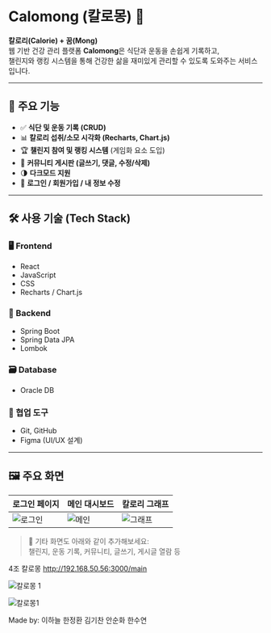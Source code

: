 # Calomong (칼로몽) 🌿

**칼로리(Calorie) + 꿈(Mong)**  
웹 기반 건강 관리 플랫폼 **Calomong**은 식단과 운동을 손쉽게 기록하고,  
챌린지와 랭킹 시스템을 통해 건강한 삶을 재미있게 관리할 수 있도록 도와주는 서비스입니다.

---

## 📌 주요 기능

- ✅ **식단 및 운동 기록 (CRUD)**
- 📊 **칼로리 섭취/소모 시각화 (Recharts, Chart.js)**
- 🏆 **챌린지 참여 및 랭킹 시스템** (게임화 요소 도입)
- 💬 **커뮤니티 게시판 (글쓰기, 댓글, 수정/삭제)**
- 🌗 **다크모드 지원**
- 👤 **로그인 / 회원가입 / 내 정보 수정**

---

## 🛠 사용 기술 (Tech Stack)

### 🖥️ Frontend
- React
- JavaScript
- CSS
- Recharts / Chart.js

### 🔧 Backend
- Spring Boot
- Spring Data JPA
- Lombok

### 🗃 Database
- Oracle DB

### 🤝 협업 도구
- Git, GitHub
- Figma (UI/UX 설계)

---

## 🖼 주요 화면

| 로그인 페이지 | 메인 대시보드 | 칼로리 그래프 |
|---------------|----------------|----------------|
| ![로그인](./images/login.png) | ![메인](./images/main.png) | ![그래프](./images/chart.png) |

> 🔽 기타 화면도 아래와 같이 추가해보세요:  
> 챌린지, 운동 기록, 커뮤니티, 글쓰기, 게시글 열람 등


4조 칼로몽
http://192.168.50.56:3000/main

![칼로몽 1](https://github.com/user-attachments/assets/41f71273-50ff-48ae-b388-a10beaf8954b)

![칼로몽1](https://github.com/user-attachments/assets/9891b437-3d87-4613-b708-63431be89bcf)

Made by: 이하늘 한정환 김기찬 안순화 한수연
